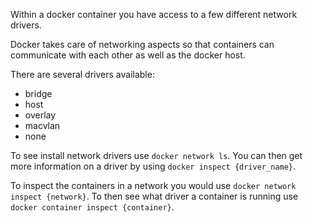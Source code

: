 Within a docker container you have access to a few different network drivers.

Docker takes care of networking aspects so that containers can communicate with each other as well as the docker host.

There are several drivers available:

- bridge
- host 
- overlay
- macvlan
- none

To see install network drivers use `docker network ls`. You can then get more information on a driver by using `docker inspect {driver_name}`.

To inspect the containers in a network you would use `docker network inspect {network}`.
To then see what driver a container is running use `docker container inspect {container}`.